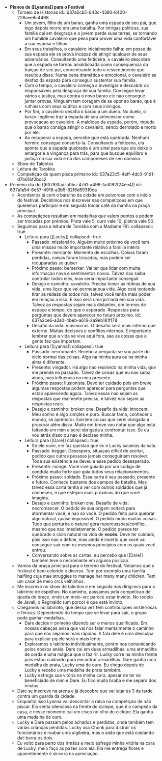 - **Planos de [[Lyanna]] para o Festival**
	- Torneio de Histórias
	  id:: 637a0cb5-643c-4380-8400-228aee6c4498
		- Um jovem, filho de um barao, ganha uma espada de seu pai, que logo depois morre em uma batalha. Por intrigas políticas, sua família cai em desgraça e o jovem perde suas terras, se tornando um humilde cavaleiro que pena para prover uma vida confortável a sua esposa e filhos.
		- Em seus trabalhos, o cavaleiro inicialmente falha: em posse de sua espada ele se prova incapaz de atingir qualquer de seus adversários. Consultando uma feiticeira, o cavaleiro descobre que a espada se tornou amaldicoada como consequencia da traiçao de seu pai, concentrando todo o ressentimento que resultou disso. Numa cena dramática e emocional, o cavaleiro se desfaz da espada para conseguir sustentar sua família.
		- Com o tempo, o cavaleiro começa a investigar e descobrir os responsáveis pela desgraça de sua família. Consegue levar vários a justiça, mas contra o novo barao ele nao consegue juntar provas. Ninguém tem coragem de se opor ao barao, que é ruthless com seus súditos e com seus inimigos.
		- Por fim, o cavaleiro desafia o barao a um duelo. No duelo, o barao ilegítimo traz a espada de seu antecessor como provocacao ao cavaleiro. A maldicao da espada, porém, impede que o barao consiga atingir o cavaleiro, sendo derrotado e morto por ele.
		- Ao recuperar a espada, percebe que está quebrada. Nenhum ferreiro consegue consertá-la. Consultando a feiticeira, ela aponta que a espada quebrada é um sinal para que ele deixe o amargor e a vingança para trás, para que busque equilibro e justiça na sua vida e na dos camponeses de seu domínio.
	- Show de Talentos
	- Leitura de Tarokka
	- Competiçao de quem pisca primeiro
	  id:: 637a23c5-4aff-4dc0-91d1-d7b61bf2bcc2
- Primeiro dia do ((63793fad-a05c-47d1-a498-fad092f24ee4))
  id:: 637a1a54-8e57-4918-a3b5-82f6d59310ca
	- Acordamos já com o barulho da cidade em polvorosa com o início do festival. Decidimos nos inscrever nas competiçoes em que queremos participar e em seguida tomar café da manha na praça principal.
	- As competiçoes resultam em medalhas que valem pontos e podem ser trocadas por prêmios. Prata vale 5, ouro vale 10, platina vale 50.
	- Seguimos para a leitura de Tarokka com a Madame Fifi.
	  collapsed:: true
		- Leitura para [[Lucky]]
		  collapsed:: true
			- Passado: missionário. Alguém muito próximo de você tem uma missao muito importante relativo a família inteira
			- Presente: mercante. Momento de escolhas. Coisas foram perdidas, coisas foram trocadas, mas podem ser recuparadas se quiser
			- Próximo passo: berserker. Vai ter que lidar com muita informaçao nova e sentimentos novos. Talvez nao saiba controlar todos eles, mas seria importante conseguir
			- Desejo e caminho: cavaleiro. Precisa tomar as rédeas de sua vida, uma liçao que vai permear sua vida. Algo está tentando tirar as rédeas de todos nós, talvez você tenha mais poder em relaçao a isso. E isso será uma jornada em sua vida. Talvez as respostas sejam mais distantes, em termos de espaço e tempo, do que o esperado. Respostas para perguntas que devem aparecer no futuro próximo.
			  id:: 637a2ce6-a3a0-4beb-a616-2a9eb181f178
			- Desafio da vida: masmorras. O desafio será mais interno que externo. Muitas decisoes e conflitos internos. É importante lembrar que a vida se vive aqui fora, sao as coisas que a gente faz que importam.
		- Leitura para [[Lyanna]]
		  collapsed:: true
			- Passado: necromante. Recebo a pergunta se sou parte do ciclo normal das coisas. Algo na minha aura ou na minha alma é diferente.
			- Presente: vingador. Há algo nao resolvido na minha vida, que me prende no passado. Talvez de coisas que eu nao saiba ainda, mas influencia no meu presente.
			- Próximo passo: Ilusionista. Devo ter cuidado pois em breve algumas respostas podem aparecer para perguntas que estao aparecendo agora. Talvez essas nao sejam as respostas que realmente preciso, e talvez nao sejam as respostas reais.
			- Desejo e caminho: broken one. Desafio da vida: innocent. Meu sonho é algo simples e puro. Buscar fama, conhecer o mundo, se aprimorar. Existem coisas que serei obrigada a procurar além disso. Muito em breve vou notar que algo está faltando em mim e serei obrigada a confrontar isso. Se eu vou atrás disso ou nao é decisao minha.
		- Leitura para [[Dare]]
		  collapsed:: true
			- Só ele ouve, ele faz questao que eu e Lucky saiamos da sala.
			- Passado: beggar. Desespero, situaçao dificil de aceitar, pedido que outras pessoas jamais conseguiriam resolver. Toda sua existência se deveu a esse pedido desesperado.
			- Presente: monge. Você vive guiado por um código de conduta muito forte que guia todos seus relacionamentos.
			- Próximo passo: soldado. Essa carta é seu passado, presente e futuro. Conhece bastante dos campos de batalha. Mas talvez essa carta tenha a ver com outros soldados que já conheceu, e que estejam mais próximos do que você imagina.
			- Desejo e caminho: broken one. Desafio de vida: necromancer. O pedido de sua origem voltará para atormentar você, e nao só você. O pedido feito para quebrar algo natural, quase impossível. O pedido muda muitas coisas. Tudo que perturba o natural gera repercussoes/conflito, mesmo que nao imediatamente. O pedido parece ter quebrado o ciclo natural na vida de **vocês**. Deve ter cuidado, pois isso nao o define, mas ainda é incerto que você vai conseguir sair com os mesmos princípios com os quais você entrou.
			- Conversando sobre as cartas, eu percebo que [[Dare]] também teve o necromante em alguma posiçao.
	- Vamos da praça principal para o terreno do festival. Notamos que o festival é bem colorido e diverso. Tem por exemplo uma família halfling cuja mae struggles to manage her many many children. Tem um casal de meio orcs velhinhos.
	- Me inscrevo no show de talentos e em seguida nos dirigimos para o labirinto de espelhos. No caminho, passamos pela competicao de queda de braço, onde um meio-orc parece estar invicto. No rodeio de Javali, o Reginaldo (um porco) é que está invicto.
	- Chegamos no labirinto, que dessa vez tem contribuiçoes misteriosas e féricas. Dependendo do tempo que se levar para sair, o grupo pode ganhar medalhas.
		- Dare decide ir primeiro dizendo ser o menos qualificado. Em nossas cabeças avisa que vai nos falar mentalmente o caminho para que nós sejamos mais rápidas. A fala dele é uma desculpa para explicar pq ele será o mais lento.
		- Exploramos o labirinto individualmente, porém nos comunicando pelos nossos anéis. Dare cai em duas armadilhas: uma armadilha de corda e uma mágica que o faz rir. Lucky corre na minha frente pois estou cuidando para encontrar armadilhas. Dare ganha uma medalha de prata, Lucky uma de ouro. Eu chego depois de Lucky e recebo uma medalha de prata também.
		- Lucky esfrega sua vitória na minha cara, apesar de ter se beneficiado de mim e Dare. Eu fico muito braba e me separo dos irmãos.
	- Dare se inscreve na arena e já descobre que vai lutar às 3 da tarde contra um guarda da cidade.
	- Enquanto isso Lyanna vai descontar a raiva na competição de não piscar. Ela senta silenciosa na frente do ciclope, que é o campeão da casa, e nesse momento cai um cisco no olho do ciclope. Ela ganha uma medalha de ouro.
	- Lucky e Dare passam pelos achados e perdidos, onde também tem várias crianças perdidas. Lucky usa Chonk para distrair os funcionários e roubar uma algibeira, mas o anão que está cuidando dali barra os dois.
	- Eu volto para perto dos irmãos e meio esfrego minha vitória na cara de Lucky, meio faço as pazes com ela. Ela me entrega flores e aparentemente é sincera na apreciação.